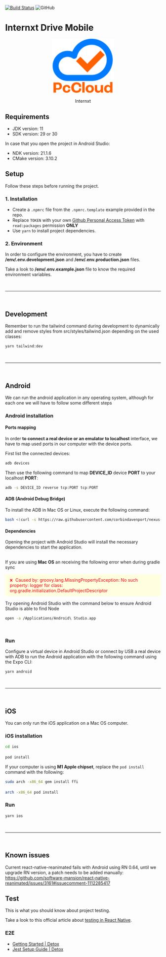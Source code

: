 [![Build Status](https://travis-ci.com/internxt/drive-mobile.svg?branch=master)](https://travis-ci.com/internxt/drive-mobile)
![GitHub](https://img.shields.io/github/license/internxt/drive-mobile)

# Internxt Drive Mobile

<p align="center">
  <img src="./assets/icon.png?raw=true" style="width: 200px; max-width: 200px" />
</p>
<p align="center" style="margin-top: 10px;">Internxt</p>

## Requirements

- JDK version: 11
- SDK version: 29 or 30

In case that you open the project in Android Studio:

- NDK version: 21.1.6
- CMake version: 3.10.2

## Setup

Follow these steps before running the project.

### 1. Installation

- Create a `.npmrc` file from the `.npmrc.template` example provided in the repo.
- Replace `TOKEN` with your own [Github Personal Access Token](https://docs.github.com/en/github/authenticating-to-github/keeping-your-account-and-data-secure/creating-a-personal-access-token) with `read:packages` permission **ONLY**
- Use `yarn` to install project dependencies.

### 2. Environment

In order to configure the environment, you have to create **/env/.env.development.json** and **/env/.env.production.json** files.

Take a look to **/env/.env.example.json** file to know the required environment variables.

</br>
<hr>
</br>

## Development

Remember to run the tailwind command during development to dynamically add and remove styles from src/styles/tailwind.json depending on the used classes:

```bash
yarn tailwind:dev
```

</br>
<hr>
</br>

## Android

We can run the android application in any operating system, although for each one we will have to follow some different steps

### Android installation

#### Ports mapping

In order **to connect a real device or an emulator to localhost** interface, we have to map used ports in our computer with the device ports.

First list the connected devices:

```bash
adb devices
```

Then use the following command to map **DEVICE_ID** device **PORT** to your localhost **PORT**:

```bash
adb -s DEVICE_ID reverse tcp:PORT tcp:PORT
```

#### ADB (Android Debug Bridge)

To install the ADB in Mac OS or Linux, execute the following command:

```bash
bash <(curl -s https://raw.githubusercontent.com/corbindavenport/nexus-tools/master/install.sh)
```

#### Dependencies

Opening the project with Android Studio will install the necessary dependencies to start the application.
</br></br>

If you are using <b>Mac OS</b> an receiving the following error when during gradle sync

<p style="color: red; background: lightyellow; padding: 10px 15px;">
<span style="margin-right: 5px; font-size: 12px;">❌</span>
Caused by: groovy.lang.MissingPropertyException: No such property: logger for class: org.gradle.initialization.DefaultProjectDescriptor
</p>
Try opening Android Studio with the command below to ensure Android Studio is able to find Node

```bash
open -a /Applications/Android\ Studio.app
```

</br>

### Run

Configure a virtual device in Android Studio or connect by USB a real device with ADB to run the Android application with the following command using the Expo CLI:

```bash
yarn android
```

</br>
<hr>
</br>

## iOS

You can only run the iOS application on a Mac OS computer.

### iOS installation

```bash
cd ios

pod install
```

If your computer is using <b>M1 Apple chipset</b>, replace the `pod install` command with the following:

```bash
sudo arch -x86_64 gem install ffi

arch -x86_64 pod install
```

### Run

```bash
yarn ios
```

</br>
<hr>
</br>

## Known issues

Current react-native-reanimated fails with Android using RN 0.64, until we upgrade RN version, a patch needs to be added manually:
https://github.com/software-mansion/react-native-reanimated/issues/3161#issuecomment-1112285417

## Test

This is what you should know about project testing.

Take a look to this official article about [testing in React Native](https://reactnative.dev/docs/testing-overview).

### E2E

- [Getting Started | Detox](https://wix.github.io/Detox/docs/introduction/getting-started/)
- [Jest Setup Guide | Detox](https://wix.github.io/Detox/docs/guide/jest)
